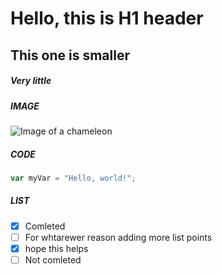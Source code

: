 # Hello, this is H1 header #
## This one is smaller ##

##### Very little #####
##### IMAGE #####
![Image of a chameleon](https://letsenhance.io/static/8f5e523ee6b2479e26ecc91b9c25261e/1015f/MainAfter.jpg)

##### CODE #####
``` javascript
var myVar = "Hello, world!";
```
##### LIST #####
- [x] Comleted
- [ ] For whtarewer reason adding more list points
- [x] hope this helps
- [ ] Not comleted
